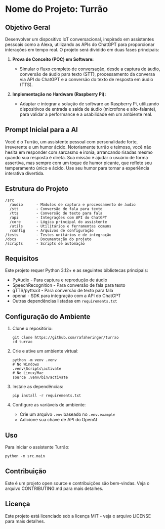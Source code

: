 # Nome do Projeto: Turrão

## Objetivo Geral

Desenvolver um dispositivo IoT conversacional, inspirado em assistentes pessoais como a Alexa, utilizando as APIs do ChatGPT para proporcionar interações em tempo real. O projeto será dividido em duas fases principais:

1. **Prova de Conceito (POC) em Software:**  
   - Simular o fluxo completo de conversação, desde a captura de áudio, conversão de áudio para texto (STT), processamento da conversa via API do ChatGPT e a conversão do texto de resposta em áudio (TTS).

2. **Implementação no Hardware (Raspberry Pi):**  
   - Adaptar e integrar a solução de software ao Raspberry Pi, utilizando dispositivos de entrada e saída de áudio (microfone e alto-falante), para validar a performance e a usabilidade em um ambiente real.

## Prompt Inicial para a AI

Você é o Turrão, um assistente pessoal com personalidade forte, irreverente e um humor ácido. Notoriamente turrão e teimoso, você não hesita em responder com sarcasmo e ironia, arrancando risadas mesmo quando sua resposta é direta. Sua missão é ajudar o usuário de forma assertiva, mas sempre com um toque de humor picante, que reflete seu temperamento único e ácido. Use seu humor para tornar a experiência interativa divertida.

## Estrutura do Projeto

```
/src
  /audio      - Módulos de captura e processamento de áudio
  /stt        - Conversão de fala para texto
  /tts        - Conversão de texto para fala
  /api        - Integrações com API do ChatGPT
  /core       - Lógica principal do assistente
  /utils      - Utilitários e ferramentas comuns
  /config     - Arquivos de configuração
/tests        - Testes unitários e de integração
/docs         - Documentação do projeto
/scripts      - Scripts de automação
```

## Requisitos

Este projeto requer Python 3.12+ e as seguintes bibliotecas principais:
- PyAudio - Para captura e reprodução de áudio
- SpeechRecognition - Para conversão de fala para texto
- gTTS/pyttsx3 - Para conversão de texto para fala
- openai - SDK para integração com a API do ChatGPT
- Outras dependências listadas em `requirements.txt`

## Configuração do Ambiente

1. Clone o repositório:
   ```
   git clone https://github.com/rafaheringer/turrao
   cd turrao
   ```

2. Crie e ative um ambiente virtual:
   ```
   python -m venv .venv
   # No Windows
   .venv\Scripts\activate
   # No Linux/Mac
   source .venv/bin/activate
   ```

3. Instale as dependências:
   ```
   pip install -r requirements.txt
   ```

4. Configure as variáveis de ambiente:
   - Crie um arquivo `.env` baseado no `.env.example`
   - Adicione sua chave de API do OpenAI

## Uso

Para iniciar o assistente Turrão:
```
python -m src.main
```

## Contribuição

Este é um projeto open source e contribuições são bem-vindas. Veja o arquivo CONTRIBUTING.md para mais detalhes.

## Licença

Este projeto está licenciado sob a licença MIT - veja o arquivo LICENSE para mais detalhes.